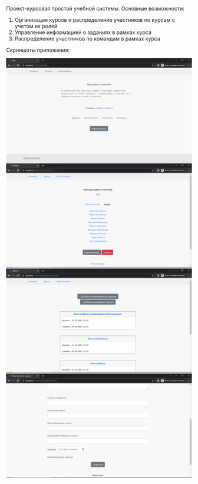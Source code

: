 
Проект-курсовая простой учебной системы. Основные возможности:  
1. Организация курсов и распределение участников по курсам с учетом их ролей
2. Управление информацией о заданиях в рамках курса
3. Распределение участников по командам в рамках курса

Скриншоты приложения:  

<img src="img/course.png"/>
<img src="img/team.png"/>
<img src="img/tasks.png"/>
<img src="img/task edition.png"/>
